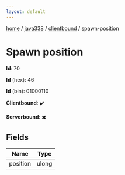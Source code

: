 ```yaml
---
layout: default
---
```


[home](/)  /  [java338](/protocol/java338)  /  [clientbound](/protocol/java338/clientbound)  /  spawn-position

# Spawn position

**Id**: 70

**Id** (hex): 46

**Id** (bin): 01000110

**Clientbound**: ✔️

**Serverbound**: ✖️

## Fields

Name | Type
---|---
position | ulong

